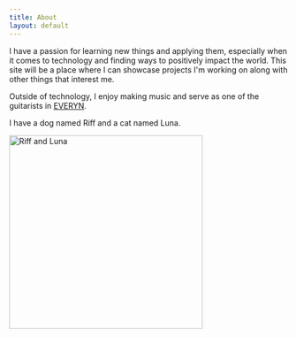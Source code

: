 ```yaml
---
title: About
layout: default
---
```


I have a passion for learning new things and applying them, especially when it comes to technology and finding ways to positively impact the world. This site will be a place where I can showcase projects I'm working on along with other things that interest me.

Outside of technology, I enjoy making music and serve as one of the guitarists in [EVERYN](https://everyn.bandcamp.com). 

I have a dog named Riff and a cat named Luna.


<img src="{{site.baseurl}}/images/riff_luna_1512.jpg" alt="Riff and Luna" width="350"/>